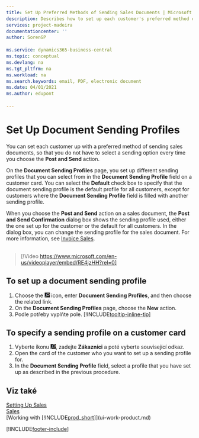 ```yaml
---
title: Set Up Preferred Methods of Sending Sales Documents | Microsoft Docs
description: Describes how to set up each customer's preferred method of sending sales documents, for example, email, PDF, electronic document, and so on.
services: project-madeira
documentationcenter: ''
author: SorenGP

ms.service: dynamics365-business-central
ms.topic: conceptual
ms.devlang: na
ms.tgt_pltfrm: na
ms.workload: na
ms.search.keywords: email, PDF, electronic document
ms.date: 04/01/2021
ms.author: edupont

---
```

# Set Up Document Sending Profiles
You can set each customer up with a preferred method of sending sales documents, so that you do not have to select a sending option every time you choose the **Post and Send** action.

On the **Document Sending Profiles** page, you set up different sending profiles that you can select from in the **Document Sending Profile** field on a customer card. You can select the **Default** check box to specify that the document sending profile is the default profile for all customers, except for customers where the **Document Sending Profile** field is filled with another sending profile.

When you choose the **Post and Send** action on a sales document, the **Post and Send Confirmation** dialog box shows the sending profile used, either the one set up for the customer or the default for all customers. In the dialog box, you can change the sending profile for the sales document. For more information, see [Invoice Sales](sales-how-invoice-sales.md).
<br><br>

> [!Video https://www.microsoft.com/en-us/videoplayer/embed/RE4jzHH?rel=0]

## To set up a document sending profile
1. Choose the ![Lightbulb that opens the Tell Me feature](media/ui-search/search_small.png "Tell me what you want to do") icon, enter **Document Sending Profiles**, and then choose the related link.
2. On the **Document Sending Profiles** page, choose the **New** action.
3. Podle potřeby vyplňte pole. [!INCLUDE[tooltip-inline-tip](includes/tooltip-inline-tip_md.md)]

## To specify a sending profile on a customer card
1. Vyberte ikonu ![Žárovky, která otevře funkci Řekněte mi](media/ui-search/search_small.png "Řekněte mi, co chcete dělat"), zadejte **Zákazníci** a poté vyberte související odkaz.
2. Open the card of the customer who you want to set up a sending profile for.
3. In the **Document Sending Profile** field, select a profile that you have set up as described in the previous procedure.

## Viz také
[Setting Up Sales](sales-setup-sales.md)  
[Sales](sales-manage-sales.md)  
[Working with [!INCLUDE[prod_short](includes/prod_short.md)]](ui-work-product.md)


[!INCLUDE[footer-include](includes/footer-banner.md)]